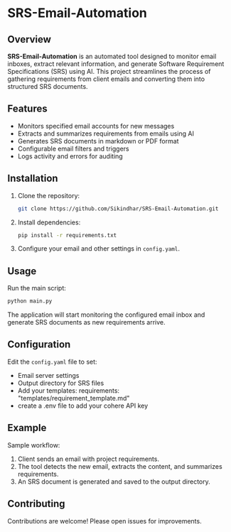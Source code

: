 # SRS-Email-Automation

## Overview

**SRS-Email-Automation** is an automated tool designed to monitor email inboxes, extract relevant information, and generate Software Requirement Specifications (SRS) using AI. This project streamlines the process of gathering requirements from client emails and converting them into structured SRS documents.

## Features

- Monitors specified email accounts for new messages
- Extracts and summarizes requirements from emails using AI
- Generates SRS documents in markdown or PDF format
- Configurable email filters and triggers
- Logs activity and errors for auditing

## Installation

1. Clone the repository:
    ```bash
    git clone https://github.com/Sikindhar/SRS-Email-Automation.git
    ```
2. Install dependencies:
    ```bash
    pip install -r requirements.txt
    ```
3. Configure your email and other settings in `config.yaml`.

## Usage

Run the main script:
```bash
python main.py
```
The application will start monitoring the configured email inbox and generate SRS documents as new requirements arrive.

## Configuration

Edit the `config.yaml` file to set:
- Email server settings
- Output directory for SRS files
- Add your templates:
  requirements: "templates/requirement_template.md"
- create a .env file to add your cohere API key

## Example

Sample workflow:
1. Client sends an email with project requirements.
2. The tool detects the new email, extracts the content, and summarizes requirements.
3. An SRS document is generated and saved to the output directory.

## Contributing

Contributions are welcome! Please open issues for improvements.




